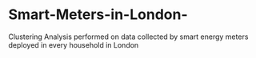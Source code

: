 # Smart-Meters-in-London-
Clustering Analysis performed on data collected by smart energy meters deployed in every household in London

